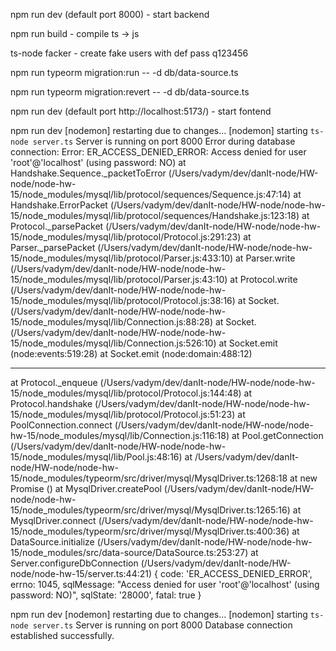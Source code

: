 npm run dev (default port 8000) - start backend

npm run build - compile ts -> js

ts-node facker - create fake users with def pass q123456

npm run typeorm migration:run -- -d db/data-source.ts

npm run typeorm migration:revert -- -d db/data-source.ts

npm run dev (default port http://localhost:5173/) - start fontend

npm run dev
[nodemon] restarting due to changes...
[nodemon] starting `ts-node server.ts`
Server is running on port 8000
Error during database connection: Error: ER_ACCESS_DENIED_ERROR: Access denied for user 'root'@'localhost' (using password: NO)
at Handshake.Sequence.\_packetToError (/Users/vadym/dev/danIt-node/HW-node/node-hw-15/node_modules/mysql/lib/protocol/sequences/Sequence.js:47:14)
at Handshake.ErrorPacket (/Users/vadym/dev/danIt-node/HW-node/node-hw-15/node_modules/mysql/lib/protocol/sequences/Handshake.js:123:18)
at Protocol.\_parsePacket (/Users/vadym/dev/danIt-node/HW-node/node-hw-15/node_modules/mysql/lib/protocol/Protocol.js:291:23)
at Parser.\_parsePacket (/Users/vadym/dev/danIt-node/HW-node/node-hw-15/node_modules/mysql/lib/protocol/Parser.js:433:10)
at Parser.write (/Users/vadym/dev/danIt-node/HW-node/node-hw-15/node_modules/mysql/lib/protocol/Parser.js:43:10)
at Protocol.write (/Users/vadym/dev/danIt-node/HW-node/node-hw-15/node_modules/mysql/lib/protocol/Protocol.js:38:16)
at Socket.<anonymous> (/Users/vadym/dev/danIt-node/HW-node/node-hw-15/node_modules/mysql/lib/Connection.js:88:28)
at Socket.<anonymous> (/Users/vadym/dev/danIt-node/HW-node/node-hw-15/node_modules/mysql/lib/Connection.js:526:10)
at Socket.emit (node:events:519:28)
at Socket.emit (node:domain:488:12)

---

at Protocol.\_enqueue (/Users/vadym/dev/danIt-node/HW-node/node-hw-15/node_modules/mysql/lib/protocol/Protocol.js:144:48)
at Protocol.handshake (/Users/vadym/dev/danIt-node/HW-node/node-hw-15/node_modules/mysql/lib/protocol/Protocol.js:51:23)
at PoolConnection.connect (/Users/vadym/dev/danIt-node/HW-node/node-hw-15/node_modules/mysql/lib/Connection.js:116:18)
at Pool.getConnection (/Users/vadym/dev/danIt-node/HW-node/node-hw-15/node_modules/mysql/lib/Pool.js:48:16)
at /Users/vadym/dev/danIt-node/HW-node/node-hw-15/node_modules/typeorm/src/driver/mysql/MysqlDriver.ts:1268:18
at new Promise (<anonymous>)
at MysqlDriver.createPool (/Users/vadym/dev/danIt-node/HW-node/node-hw-15/node_modules/typeorm/src/driver/mysql/MysqlDriver.ts:1265:16)
at MysqlDriver.connect (/Users/vadym/dev/danIt-node/HW-node/node-hw-15/node_modules/typeorm/src/driver/mysql/MysqlDriver.ts:400:36)
at DataSource.initialize (/Users/vadym/dev/danIt-node/HW-node/node-hw-15/node_modules/src/data-source/DataSource.ts:253:27)
at Server.configureDbConnection (/Users/vadym/dev/danIt-node/HW-node/node-hw-15/server.ts:44:21) {
code: 'ER_ACCESS_DENIED_ERROR',
errno: 1045,
sqlMessage: "Access denied for user 'root'@'localhost' (using password: NO)",
sqlState: '28000',
fatal: true
}

npm run dev
[nodemon] restarting due to changes...
[nodemon] starting `ts-node server.ts`
Server is running on port 8000
Database connection established successfully.
